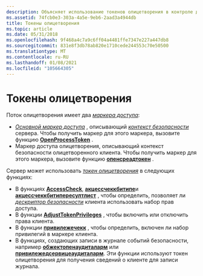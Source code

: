 ```yaml
---
description: Объясняет использование токенов олицетворения в контроле доступа.
ms.assetid: 74fcb0e3-303a-4a5e-9eb6-2aad3a4944db
title: Токены олицетворения
ms.topic: article
ms.date: 05/31/2018
ms.openlocfilehash: 9f468a4c7a9c6ff04a4481ffe7347e227a447db8
ms.sourcegitcommit: 831e8f3db78ab820e1710cede244553c70e50500
ms.translationtype: MT
ms.contentlocale: ru-RU
ms.lasthandoff: 01/08/2021
ms.locfileid: "105664305"
---
```

# <a name="impersonation-tokens"></a>Токены олицетворения

Поток олицетворения имеет два [*маркера доступа*](/windows/desktop/SecGloss/a-gly):

-   [*Основной маркер доступа*](/windows/desktop/SecGloss/p-gly) , описывающий [*контекст безопасности*](/windows/desktop/SecGloss/s-gly) сервера. Чтобы получить маркер для этого маркера, вызовите функцию [**OpenProcessToken**](/windows/win32/api/processthreadsapi/nf-processthreadsapi-openprocesstoken) .
-   Маркер доступа олицетворения, описывающий контекст безопасности олицетворенного клиента. Чтобы получить маркер для этого маркера, вызовите функцию [**опенсреадтокен**](/windows/win32/api/processthreadsapi/nf-processthreadsapi-openthreadtoken) .

Сервер может использовать [*токен олицетворения*](/windows/desktop/SecGloss/i-gly) в следующих функциях:

-   В функциях [**AccessCheck**](/windows/win32/api/securitybaseapi/nf-securitybaseapi-accesscheck), [**акцессчеккбитипе**](/windows/win32/api/securitybaseapi/nf-securitybaseapi-accesscheckbytype)и [**акцессчеккбитипересултлист**](/windows/win32/api/securitybaseapi/nf-securitybaseapi-accesscheckbytyperesultlist) , чтобы определить, позволяет ли [*дескриптор безопасности*](/windows/desktop/SecGloss/s-gly) клиента использовать набор прав доступа.
-   В функции [**AdjustTokenPrivileges**](/windows/win32/api/securitybaseapi/nf-securitybaseapi-adjusttokenprivileges) , чтобы включить или отключить права клиента.
-   В функции [**привилежечекк**](/windows/win32/api/securitybaseapi/nf-securitybaseapi-privilegecheck) , чтобы определить, включен ли набор привилегий в маркере клиента.
-   В функциях, создающих записи в журнале событий безопасности, например [**обжектопенаудиталарм**](/windows/desktop/api/Winbase/nf-winbase-objectopenauditalarma) или [**привилежедсервицеаудиталарм**](/windows/desktop/api/Winbase/nf-winbase-privilegedserviceauditalarma). Эти функции используют токен олицетворения для получения сведений о клиенте для записи журнала.

 

 
